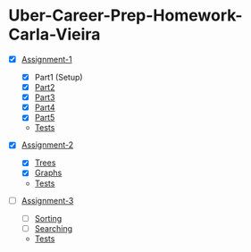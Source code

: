 # Uber-Career-Prep-Homework-Carla-Vieira

- [x] [Assignment-1](https://github.com/ubercareerprep2021/Uber-Career-Prep-Homework-Carla-Vieira/blob/master/Assignment-1)
  - [x] Part1 (Setup)
  - [x] [Part2](https://github.com/ubercareerprep2021/Uber-Career-Prep-Homework-Carla-Vieira/blob/master/Assignment-1/Part2.py)
  - [x] [Part3](https://github.com/ubercareerprep2021/Uber-Career-Prep-Homework-Carla-Vieira/blob/master/Assignment-1/Part3.py)
  - [x] [Part4](https://github.com/ubercareerprep2021/Uber-Career-Prep-Homework-Carla-Vieira/blob/master/Assignment-1/Part4.py)
  - [x] [Part5](https://github.com/ubercareerprep2021/Uber-Career-Prep-Homework-Carla-Vieira/blob/master/Assignment-1/Part5.py)
  - [Tests](https://github.com/ubercareerprep2021/Uber-Career-Prep-Homework-Carla-Vieira/blob/master/Assignment-1/test.py)


- [x] [Assignment-2](https://github.com/ubercareerprep2021/Uber-Career-Prep-Homework-Carla-Vieira/blob/master/Assignment-2)
  - [x] [Trees](https://github.com/ubercareerprep2021/Uber-Career-Prep-Homework-Carla-Vieira/tree/master/Assignment-2/trees)
  - [x] [Graphs](https://github.com/ubercareerprep2021/Uber-Career-Prep-Homework-Carla-Vieira/tree/master/Assignment-2/graphs)
  - [Tests](https://github.com/ubercareerprep2021/Uber-Career-Prep-Homework-Carla-Vieira/tree/master/Assignment-2/tests)
  

- [ ] [Assignment-3](https://github.com/ubercareerprep2021/Uber-Career-Prep-Homework-Carla-Vieira/blob/master/Assignment-3)
  - [ ] [Sorting](https://github.com/ubercareerprep2021/Uber-Career-Prep-Homework-Carla-Vieira/tree/master/Assignment-3/sorting)
  - [ ] [Searching](https://github.com/ubercareerprep2021/Uber-Career-Prep-Homework-Carla-Vieira/tree/master/Assignment-3/searching)
  - [Tests](https://github.com/ubercareerprep2021/Uber-Career-Prep-Homework-Carla-Vieira/tree/master/Assignment-3/tests)